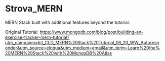 # Strova_MERN
MERN Stack built with additional features beyond the tutorial.

Original Tutorial: https://www.mongodb.com/blog/post/building-an-exercise-tracker-mern-tutorial?utm_campaign=Int_CLD_MERN%20Stack%20Tutorial_06_20_WW_Autoresponder&utm_source=eloqua&utm_medium=email&utm_term=Learn%20the%20MERN%20Stack%20with%20MongoDB%20Atlas
